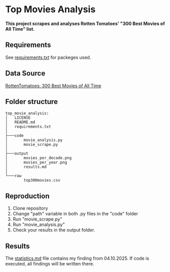 # Top Movies Analysis

**This project scrapes and analyses Rotten Tomatoes' "300 Best Movies of All Time" list.**

## Requirements
See [requirements.txt](requirements.txt) for packeges used.

## Data Source
[RottenTomatoes: 300 Best Movies of All Time](https://editorial.rottentomatoes.com/guide/best-movies-of-all-time)

## Folder structure

~~~
top_movie_analysis:
│   LICENSE
│   README.md
│   requirements.txt
│
├───code
│       movie_analysis.py
│       movie_scrape.py
│
├───output
│       movies_per_decade.png
│       movies_per_year.png
│       results.md
│
└───raw
        top300movies.csv
~~~

## Reproduction

1. Clone repository
2. Change "path" variable in both .py files in the "code" folder
3. Run "movie_scrape.py"
4. Run "movie_analysis.py"
5. Check your results in the output folder.

## Results

The [statistics.md](/output/results.md) file contains my finding from 04.10.2025. If code is executed, all findings will be written there.
